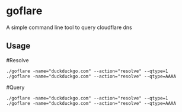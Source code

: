# goflare

A simple command line tool to query cloudflare dns


## Usage

#Resolve

	./goflare -name="duckduckgo.com" --action="resolve" --qtype=1
	./goflare -name="duckduckgo.com" --action="resolve" --qtype=AAAA


#Query

	./goflare -name="duckduckgo.com" --action="resolve" --qtype=1
	./goflare -name="duckduckgo.com" --action="resolve" --qtype=AAAA